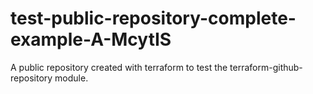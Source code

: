 # test-public-repository-complete-example-A-McytIS
A public repository created with terraform to test the terraform-github-repository module.
